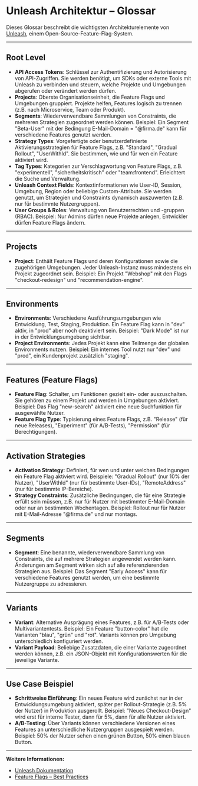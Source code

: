# Unleash Architektur – Glossar

Dieses Glossar beschreibt die wichtigsten Architekturelemente von [Unleash](https://getunleash.io), einem Open-Source-Feature-Flag-System.

---

## Root Level
- **API Access Tokens**: Schlüssel zur Authentifizierung und Autorisierung von API-Zugriffen. Sie werden benötigt, um SDKs oder externe Tools mit Unleash zu verbinden und steuern, welche Projekte und Umgebungen abgerufen oder verändert werden dürfen.
- **Projects**: Oberste Organisationseinheit, die Feature Flags und Umgebungen gruppiert. Projekte helfen, Features logisch zu trennen (z.B. nach Microservice, Team oder Produkt).
- **Segments**: Wiederverwendbare Sammlungen von Constraints, die mehreren Strategien zugeordnet werden können. Beispiel: Ein Segment "Beta-User" mit der Bedingung E-Mail-Domain = "@firma.de" kann für verschiedene Features genutzt werden.
- **Strategy Types**: Vorgefertigte oder benutzerdefinierte Aktivierungsstrategien für Feature Flags, z.B. "Standard", "Gradual Rollout", "UserWithId". Sie bestimmen, wie und für wen ein Feature aktiviert wird.
- **Tag Types**: Kategorien zur Verschlagwortung von Feature Flags, z.B. "experimentell", "sicherheitskritisch" oder "team:frontend". Erleichtert die Suche und Verwaltung.
- **Unleash Context Fields**: Kontextinformationen wie User-ID, Session, Umgebung, Region oder beliebige Custom-Attribute. Sie werden genutzt, um Strategien und Constraints dynamisch auszuwerten (z.B. nur für bestimmte Nutzergruppen).
- **User Groups & Roles**: Verwaltung von Benutzerrechten und -gruppen (RBAC). Beispiel: Nur Admins dürfen neue Projekte anlegen, Entwickler dürfen Feature Flags ändern.

---

## Projects
- **Project**: Enthält Feature Flags und deren Konfigurationen sowie die zugehörigen Umgebungen. Jeder Unleash-Instanz muss mindestens ein Projekt zugeordnet sein. Beispiel: Ein Projekt "Webshop" mit den Flags "checkout-redesign" und "recommendation-engine".

---

## Environments
- **Environments**: Verschiedene Ausführungsumgebungen wie Entwicklung, Test, Staging, Produktion. Ein Feature Flag kann in "dev" aktiv, in "prod" aber noch deaktiviert sein. Beispiel: "Dark Mode" ist nur in der Entwicklungsumgebung sichtbar.
- **Project Environments**: Jedes Projekt kann eine Teilmenge der globalen Environments nutzen. Beispiel: Ein internes Tool nutzt nur "dev" und "prod", ein Kundenprojekt zusätzlich "staging".

---

## Features (Feature Flags)
- **Feature Flag**: Schalter, um Funktionen gezielt ein- oder auszuschalten. Sie gehören zu einem Projekt und werden in Umgebungen aktiviert. Beispiel: Das Flag "new-search" aktiviert eine neue Suchfunktion für ausgewählte Nutzer.
- **Feature Flag Type**: Typisierung eines Feature Flags, z.B. "Release" (für neue Releases), "Experiment" (für A/B-Tests), "Permission" (für Berechtigungen).

---

## Activation Strategies
- **Activation Strategy**: Definiert, für wen und unter welchen Bedingungen ein Feature Flag aktiviert wird. Beispiele: "Gradual Rollout" (nur 10% der Nutzer), "UserWithId" (nur für bestimmte User-IDs), "RemoteAddress" (nur für bestimmte IP-Bereiche).
- **Strategy Constraints**: Zusätzliche Bedingungen, die für eine Strategie erfüllt sein müssen, z.B. nur für Nutzer mit bestimmter E-Mail-Domain oder nur an bestimmten Wochentagen. Beispiel: Rollout nur für Nutzer mit E-Mail-Adresse "@firma.de" und nur montags.

---

## Segments
- **Segment**: Eine benannte, wiederverwendbare Sammlung von Constraints, die auf mehrere Strategien angewendet werden kann. Änderungen am Segment wirken sich auf alle referenzierenden Strategien aus. Beispiel: Das Segment "Early Access" kann für verschiedene Features genutzt werden, um eine bestimmte Nutzergruppe zu adressieren.

---

## Variants
- **Variant**: Alternative Ausprägung eines Features, z.B. für A/B-Tests oder Multivariantentests. Beispiel: Ein Feature "button-color" hat die Varianten "blau", "grün" und "rot". Variants können pro Umgebung unterschiedlich konfiguriert werden.
- **Variant Payload**: Beliebige Zusatzdaten, die einer Variante zugeordnet werden können, z.B. ein JSON-Objekt mit Konfigurationswerten für die jeweilige Variante.

---

## Use Case Beispiel
- **Schrittweise Einführung**: Ein neues Feature wird zunächst nur in der Entwicklungsumgebung aktiviert, später per Rollout-Strategie (z.B. 5% der Nutzer) in Produktion ausgerollt. Beispiel: "Neues Checkout-Design" wird erst für interne Tester, dann für 5%, dann für alle Nutzer aktiviert.
- **A/B-Testing**: Über Variants können verschiedene Versionen eines Features an unterschiedliche Nutzergruppen ausgespielt werden. Beispiel: 50% der Nutzer sehen einen grünen Button, 50% einen blauen Button.

---

**Weitere Informationen:**
- [Unleash Dokumentation](https://docs.getunleash.io/understanding-unleash/the-anatomy-of-unleash)
- [Feature Flags – Best Practices](https://docs.getunleash.io/topics/feature-flags/feature-flag-best-practices)
